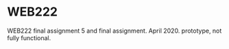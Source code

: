 # WEB222
WEB222 final assignment 5 and final assignment.
April 2020.
prototype, not fully functional.
